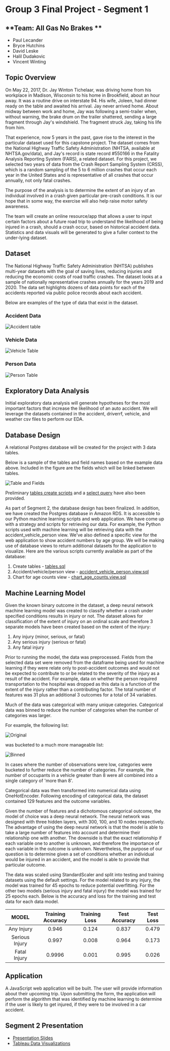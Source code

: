 # **Group 3 Final Project - Segment 1**
## **Team: All Gas No Brakes **
 - Paul Lecander
 - Bryce Hutchins
 - David Leske
 - Halil Dudakovic
 - Vincent Winting

## **Topic Overview**
On May 22, 2017, Dr. Jay Winton Tichelaar, was driving home from his workplace in Madison, Wisconsin to his home in Brookfield, about an hour away. It was a routine drive on interstate 94. His wife, Joleen, had dinner ready on the table and awaited his arrival. Jay never arrived home. About midway between work and home, Jay was following a semi-trailer when, without warning, the brake drum on the trailer shattered, sending a large fragment through Jay's windshield. The fragment struck Jay, taking his life from him.

That experience, now 5 years in the past, gave rise to the interest in the particular dataset used for this capstone project. The dataset comes from the National Highway Traffic Safety Administration (NHTSA, available at NHTSA.gov/data), and Jay's record is state record #550166 in the Fatality Analysis Reporting System (FARS), a related dataset. For this project, we selected two years of data from the Crash Report Sampling System (CRSS), which is a random sampling of the 5 to 6 million crashes that occur each year in the United States and is representative of all crashes that occur annually, not only fatal crashes. 

The purpose of the analysis is to determine the extent of an injury of an individual involved in a crash given particular pre-crash conditions. It is our hope that in some way, the exercise will also help raise motor safety awareness. 

The team will create an online resource/app that allows a user to input certain factors about a future road trip to understand the likelihood of being injured in a crash, should a crash occur, based on historical accident data. Statistics and data visuals will be generated to give a fuller context to the under-lying dataset.

## **Dataset**

The National Highway Traffic Safety Administration (NHTSA) publishes multi-year datasets with the goal of saving lives, reducing injuries and reducing the economic costs of road traffic crashes. The dataset looks at a sample of nationally representative crashes annually for the years 2019 and 2020. The data set highlights dozens of data points for each of the accidents reported via public police records about each accident.


Below are examples of the type of data that exist in the dataset.

### Accident Data
![Accident table](Resources/Sample%20Data%20-%20Accident%20Table.png)

### Vehicle Data
![Vehicle Table](Resources/Sample%20Data%20-%20Vehicle%20Table.png)

### Person Data
![Person Table](Resources/Sample%20Data%20-%20Person%20Table.png)


## **Exploratory Data Analysis**
Initial exploratory data analysis will generate hypotheses for the most important factors that increase the likelihood of an auto accident. We will leverage the datasets contained in the accident, driverrf, vehicle, and weather csv files to perform our EDA.

## **Database Design**
A relational Postgres database will be created for the project with 3 data tables.

Below is a sample of the tables and field names based on the example data above. Included in the figure are the fields which will be linked between tables.

![Table and Fields](Resources/Table%20and%20Fields.png)

Preliminary [tables create scripts](database/tables.sql) and a [select query](database/featuresQuery.sql) have also been provided.

As part of Segment 2, the database design has been finalized. In addition, we have created the Postgres database in Amazon RDS. It is accessible to our Python machine learning scripts and web application. We have come up with a strategy and scripts for retrieving our data. For example, the Python scripts used with machine learning will be retrieving data with the accident_vehicle_person view. We've also defined a specific view for the web application to show accident numbers by age group. We will be making use of database views to return additional datasets for the application to visualize. Here are the various scripts currently available as part of the database:
1. Create tables - [tables.sql](database/tables.sql)
2. Accident/vehicle/person view - [accident_vehicle_person.view.sql](database/accident_vehicle_person.view.sql)
3. Chart for age counts view - [chart_age_counts.view.sql](database/chart_age_counts.view.sql)

## **Machine Learning Model**
Given the known binary outcome in the dataset, a deep neural network machine learning model was created to classify whether a crash under specified conditions results in injury or not. The dataset allows for classification of the extent of injury on an ordinal scale and therefore 3 separate models have been created based on the extent of the injury:

1. Any injury (minor, serious, or fatal)
2. Any serious injury (serious or fatal)
3. Any fatal injury

Prior to running the model, the data was preprocessed.  Fields from the selected data set were removed from the dataframe being used for machine learning if they were relate only to post-accident outcomes and would not be expected to contribute to or be related to the severity of the injury as a result of the accident. For example, data on whether the person required transportation to the hospital was dropped as this data is a function of the extent of the injury rather than a contributing factor. The total number of features was 31 plus an additional 3 outcomes for a total of 34 variables.

Much of the data was categorical with many unique categories. Categorical data was binned to reduce the number of categories when the number of categories was larger.

For example, the following list: 

![Original](/Resources/body%20style-orig.png)

was bucketed to a much more manageable list: 

![Binned](/Resources/body%20style-binned.png)

In cases where the number of observations were low, categories were bucketed to further reduce the number of categories. For example, the number of occupants in a vehicle greater than 8 were all combined into a single category of 'more than 8'.

Categorical data was then transformed into numerical data using OneHotEncoder. Following encoding of categorical data, the dataset contained 129 features and the outcome variables. 

Given the number of features and a dichotomous categorical outcome, the model of choice was a deep neural network. The neural network was designed with three hidden layers, with 300, 100, and 10 nodes respectively. The advantage of using the deep neural network is that the model is able to take a large number of features into account and determine their relationship one with another. The downside is that the exact relationship if each variable one to another is unknown, and therefore the importance of each variable in the outcome is unknown. Nevertheless, the purpose of our question is to determine given a set of conditions whether an individual would be injured in an accident, and the model is able to provide that particular outcome. 

The data was scaled using StandardScaler and split into testing and training datasets using the default settings. For the model related to any injury, the model was trained for 45 epochs to reduce potential overfitting. For the other two models (serious injury and fatal injury) the model was trained for 25 epochs each. Below is the accuracy and loss for the training and test data for each data model.

| MODEL| Training Accuracy | Training Loss | Test Accuracy | Test Loss |
| :---: | :---: | :---: | :---: | :---: |
| Any Injury| 0.946 | 0.124 | 0.837 | 0.479 |
| Serious Injury| 0.997 | 0.008 | 0.964 | 0.173 |
| Fatal Injury| 0.9996 | 0.001 | 0.995 | 0.026 |


## **Application**
A JavaScript web application will be built. The user will provide information about their upcoming trip. Upon submitting the form, the application will perform the algorithm that was identified by machine learning to determine if the user is likely to get injured, if they were to be involved in a car accident.


## **Segment 2 Presentation**
- [Presentation Slides](https://docs.google.com/presentation/d/1URjk4n8VrBYf9L2TYbccmTs8W7xYa4aCZMgLYnsPvqM/edit#slide=id.g12c84bcea79_0_43)
- [Tableau Data Visualizations](https://public.tableau.com/app/profile/bryce.hutchins/viz/Final_project_16530196613110/Monthsbar)
